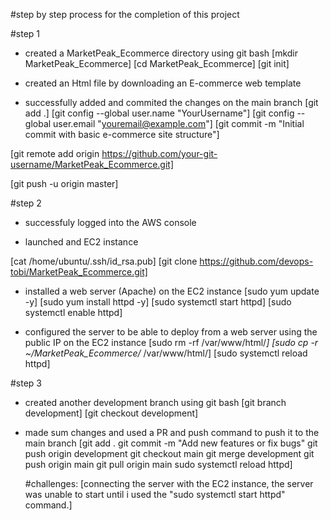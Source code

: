 #step by step process for the completion of this project

#step 1
- created a MarketPeak_Ecommerce directory using git bash
   [mkdir MarketPeak_Ecommerce]
    [cd MarketPeak_Ecommerce]
    [git init]

- created an Html file by downloading an E-commerce web template

- successfully added and commited the changes on the main branch
     [git add .]
       [git config --global user.name "YourUsername"]
       [git config --global user.email "youremail@example.com"]
       [git commit -m "Initial commit with basic e-commerce site structure"]

[git remote add origin https://github.com/your-git-username/MarketPeak_Ecommerce.git]

[git push -u origin master]

#step 2
- successfuly logged into the AWS console 

- launched and EC2 instance

 [cat /home/ubuntu/.ssh/id_rsa.pub]
[git clone https://github.com/devops-tobi/MarketPeak_Ecommerce.git]

- installed a web server (Apache) on the EC2 instance
 [sudo yum update -y]
[sudo yum install httpd -y]
[sudo systemctl start httpd]
[sudo systemctl enable httpd]

- configured the server to be able to deploy from a web server using the public IP on the EC2 instance
   [sudo rm -rf /var/www/html/*]
[sudo cp -r ~/MarketPeak_Ecommerce/* /var/www/html/]
[sudo systemctl reload httpd]


#step 3
- created another development branch using git bash
  [git branch development]
[git checkout development]

- made sum changes and used a PR and push command to push it to the main branch
[git add .
git commit -m "Add new features or fix bugs"
git push origin development
git checkout main
git merge development
git push origin main
git pull origin main
sudo systemctl reload httpd]

  #challenges:
[connecting the server with the EC2 instance, the server was unable to start until i used the "sudo systemctl start httpd" command.]

